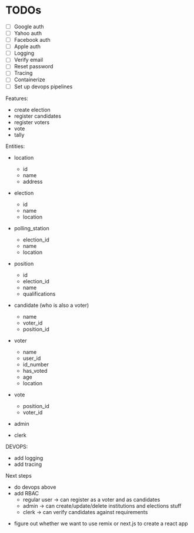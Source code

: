 # TODOs

- [ ] Google auth
- [ ] Yahoo auth
- [ ] Facebook auth
- [ ] Apple auth
- [ ] Logging
- [ ] Verify email
- [ ] Reset password
- [ ] Tracing
- [ ] Containerize
- [ ] Set up devops pipelines

Features:

- create election
- register candidates
- register voters
- vote
- tally

Entities:

- location
  - id
  - name
  - address

- election
  - id
  - name
  - location
  <!-- - positions (list of positions in election) -->
  <!-- - polling stations -->
  <!-- - candidates -->
  <!-- - voters -->
  
- polling_station
  - election_id
  - name
  - location

  <!-- - polling_stations -->
- position
  - id
  - election_id
  - name
  - qualifications
  
- candidate (who is also a voter)
  - name
  - voter_id
  - position_id
- voter
  - name
  - user_id
  - id_number
  - has_voted
  - age
  - location
- vote
  - position_id
  - voter_id
- admin
- clerk

DEVOPS:

- add logging
- add tracing

Next steps

- do devops above
- add RBAC
  - regular user -> can register as a voter and as candidates
  - admin -> can create/update/delete institutions and elections stuff
  - clerk -> can verify candidates against requirements

<!-- TODO -->
- figure out whether we want to use remix or next.js to create a react app
